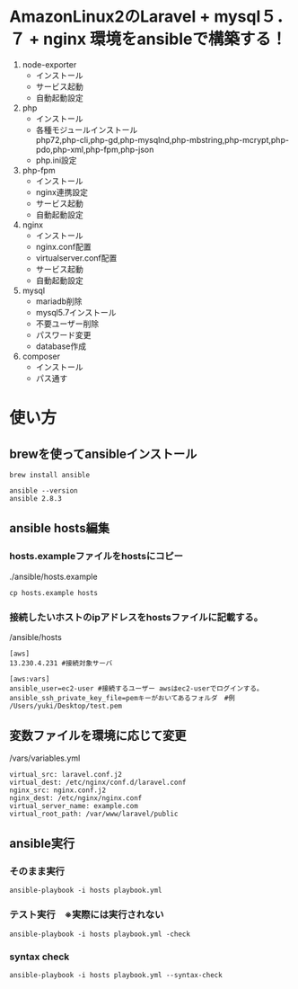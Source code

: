 # AmazonLinux2のLaravel + mysql５．７ + nginx 環境をansibleで構築する！
1. node-exporter    
   * インストール
   * サービス起動
   * 自動起動設定
2. php
   * インストール
   * 各種モジュールインストール  
   php72,php-cli,php-gd,php-mysqlnd,php-mbstring,php-mcrypt,php-pdo,php-xml,php-fpm,php-json  
   * php.ini設定  
3. php-fpm
   * インストール
   * nginx連携設定
   * サービス起動
   * 自動起動設定
4. nginx  
   * インストール
   * nginx.conf配置
   * virtualserver.conf配置
   * サービス起動
   * 自動起動設定
5. mysql
   * mariadb削除
   * mysql5.7インストール
   * 不要ユーザー削除
   * パスワード変更
   * database作成
6. composer
   * インストール
   * パス通す
# 使い方
## brewを使ってansibleインストール
```
brew install ansible

ansible --version
ansible 2.8.3
```
## ansible hosts編集
### hosts.exampleファイルをhostsにコピー
./ansible/hosts.example
```
cp hosts.example hosts
```

### 接続したいホストのipアドレスをhostsファイルに記載する。
/ansible/hosts
```
[aws]
13.230.4.231 #接続対象サーバ

[aws:vars]
ansible_user=ec2-user #接続するユーザー awsはec2-userでログインする。
ansible_ssh_private_key_file=pemキーがおいてあるフォルダ　#例 /Users/yuki/Desktop/test.pem

```
## 変数ファイルを環境に応じて変更
/vars/variables.yml
```
virtual_src: laravel.conf.j2
virtual_dest: /etc/nginx/conf.d/laravel.conf
nginx_src: nginx.conf.j2
nginx_dest: /etc/nginx/nginx.conf
virtual_server_name: example.com
virtual_root_path: /var/www/laravel/public

```
## ansible実行
### そのまま実行
```
ansible-playbook -i hosts playbook.yml
```
### テスト実行　※実際には実行されない
```
ansible-playbook -i hosts playbook.yml -check
```
### syntax check
```
ansible-playbook -i hosts playbook.yml --syntax-check
```

